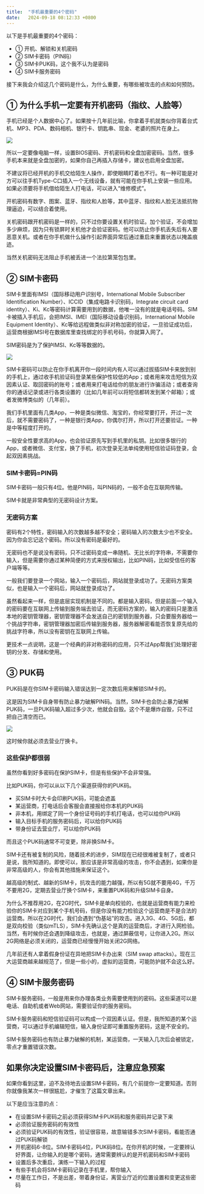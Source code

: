 ```yaml
---
title:  "手机最重要的4个密码"
date:   2024-09-18 08:12:33 +0800
---
```


以下是手机最重要的4个密码：

- ① 开机、解锁和关机密码
- ② SIM卡密码（PIN码）
- ③ SIM卡PUK码，这个我不认为是密码
- ④ SIM卡服务密码

接下来我会介绍这几个密码是什么，为什么重要，有哪些被攻击的点和如何预防。

## ① 为什么手机一定要有开机密码（指纹、人脸等）

手机已经是个人数据中心了。如果按十几年前比喻，你拿着手机就类似你背着台式机、MP3、PDA、数码相机、银行卡、钥匙串、现金、老婆的照片在身上。

![](/images/2024/mobile/tsj.png)

所以一定要像电脑一样，设置BIOS密码、开机密码和全盘加密密码。当然，很多手机本来就是全盘加密的，如果你自己再插入存储卡，建议也启用全盘加密。

不建议将已经开机的手机交给陌生人操作，即使眼睛盯着也不行。有一种可能是对方可以往手机Type-C口插入一个无线设备，就有可能在你手机上安装一些应用。如果必须要将手机借给陌生人打电话，可以进入“维修模式”。

开机密码有数字、图案、蓝牙、指纹和人脸等，其中蓝牙、指纹和人脸无法抵抗物理逼迫，可以结合着使用。

关机密码跟开机密码是一样的，只不过你要设置关机时验证。加个验证，不会增加多少麻烦，因为只有锁屏时关机他才会验证密码。他可以防止你手机丢失后有人要恶意关机。或者在你手机做什么操作引起界面异常后通过重启来重置状态以掩盖痕迹。

当然关机密码无法阻止手机被丢进一个法拉第笼包包里。

## ② SIM卡密码

SIM卡里面有IMSI（国际移动用户识别号，International Mobile Subscriber Identification Number）、ICCID（集成电路卡识别码，Integrate circuit card identity）、Ki、Kc等密码计算需要用到的数据，他唯一没有的就是电话号码。SIM卡被插入手机后，会把IMSI、IMEI（国际移动设备识别码，International Mobile Equipment Identity）、Kc等给远程做类似非对称加密的验证，一旦验证成功后，运营商根据IMSI号在数据库里查找绑定的手机号码，你就算入网了。

SIM密码是为了保护IMSI、Kc等等数据的。

![](/images/2024/mobile/sim.png)

SIM卡密码可以防止在你手机离开你一段时间内有人可以通过拔插SIM卡来放到别的手机上，通过收手机验证码登录某些保护性较低的App；或者用来攻击短信为双因素认证、取回密码的账号；或者用来打电话给你的朋友进行诈骗活动；或者查询你的通话记录或进行各类设置的（比如几年前可以将短信都转发到某个邮箱）；或者发微博类似的（几年前）。

我们手机里面有几类App，一种是类似微信、淘宝的，你经常要打开，开过一次后，就不需要密码了，一种是银行类App，你偶尔打开，所以打开还要验证。一种是中等程度打开的。

一般安全性要求高的App，也会验证原先写到手机里的私钥。比如很多银行的App，或者微信、支付宝，换了手机，初次登录无法单纯使用短信验证码登录，会起双因素挑战。

### SIM卡密码=PIN码

SIM卡密码一般只有4位。他是PIN码，叫PIN码的，一般不会在互联网传输。

SIM卡就是非常典型的无密码设计方案。

### 无密码方案

密码有2个特性，密码输入的次数越多越不安全；密码输入的次数太少也不安全。因为你会忘记这个密码。所以没有密码是最好的。

无密码也不是说没有密码，只不过密码变成一串随机、无比长的字符串，不需要你输入，但是需要你通过某种简便的方式来授权输出，比如PIN码，比如受信任的客户端等等。

一般我们要登录一个网站，输入一个密码后，网站就登录成功了。无密码方案类似，也是输入一个密码后，网站就登录成功了。

虽然看起来一样，但是底层实现机制是不同的。都是输入密码，但是前面一个输入的密码要在互联网上传输到服务端去验证，而无密码方案的，输入的密码只是激活本地的密钥管理器，密钥管理器不会发送自己的密钥到服务器，只会要服务器给一个挑战字符串，密钥管理器加密后传输到服务器，服务器解密看能否恢复原先给的挑战字符串，所以没有密钥在互联网上传输。

更技术一点说明，这是一个经典的非对称密码的应用，只不过App帮我们处理好密钥的分发、存储和使用。

## ③ PUK码

PUK码是在你SIM卡密码输入错误达到一定次数后用来解锁SIM卡的。

这是因为SIM卡自身带有防止暴力破解PIN码。当然，SIM卡也会防止暴力破解PUK码，一旦PUK码输入超过多少次，他就会自毁。这个不是爆炸自毁，只不过把自己清空而已。

![](/images/2024/mobile/mi.png)

这时候你就必须去营业厅换卡。

### 这些保护都很弱

虽然你看到好多密码在保护SIM卡，但是有些保护不会非常强。

比如PUK码，你可以从以下几个渠道获得你的PUK码。

- 买SIM卡时大卡会印刷PUK码，可能会遮盖
- 某运营商，打电话后会客服会直接报给你本机的PUK码
- 非本机，用绑定了同一个身份证号码的手机打电话，也可以给你PUK码
- 输入目标手机的服务密码后，可以给你PUK码
- 带身份证去营业厅，可以给你PUK码

而且这个PUK码通常不可变更，除非换SIM卡。

SIM卡还有被复制的风险，随着技术的进步，SIM现在已经很难被复制了，或者只是说，我所知道的。即使可以，那应该是非常高级的攻击，你不会遇到，如果你是非常高级的人，你会有其他措施来保证这个。

越高级的制式、越新的SIM卡，抗攻击的能力越强，所以有5G就不要用4G，千万不要用2G，定期去营业厅换个SIM卡，来重置PUK码和升级SIM卡自身。

为什么不推荐用2G，在2G时代，SIM卡是单向校验的，也就是运营商有能力来检验你的SIM卡对应到某个手机号码，但是你没有能力检验这个运营商是不是合法的运营商。所以在2G时代，我们会遇到“伪基站”的攻击。进入3G、4G、5G后，都是双向校验（类似mTLS），SIM卡先确认这个是真的运营商后，才进行入网检验。当然，有时候你还会遇到降级攻击，也就是，通过屏蔽信号，让你进入2G。所以2G网络是必须关闭的，运营商已经慢慢开始关闭2G网络。

几年前还有人拿着假身份证在异地把SIM卡办出来（SIM swap attacks）。现在三大运营商越来越规范了，但是一些小的，虚拟的运营商，可能防护就不会这么好。

## ④ SIM卡服务密码

SIM卡服务密码，一般是用来你办理各类业务需要使用到的密码。这些渠道可以是电话、自助机或者Web网站，需要验证你的服务密码。

SIM卡服务密码和短信验证码可以构成一个双因素认证。但是，我所知道的某个运营商，可以通过手机编辑短信，输入身份证即可重置服务密码，这是不安全的。

SIM卡服务密码也有防止暴力破解的机制，某运营商，一天输入几次后会被锁定，零点才重置错误次数。

## 如果你决定设置SIM卡密码后，注意应急预案

如果你看到这里，迫不及待地去设置SIM卡密码，有几个前提你一定要知道。否则你就像我某次一样很尴尬，才催生了这篇文章出来。

以下是应当注意的点：

- 在设置SIM卡密码之前必须获得SIM卡PUK码和服务密码并记录下来
- 必须验证服务密码的有效性
- 必须验证PUK码的有效性，验证很容易，故意输错多次SIM卡密码，看能否通过PUK码解锁
- 开机密码6-8位。SIM卡密码4位，PUK码8位。在你开机的时候，一定要辨认好界面，让你输入的是哪个密码，通常需要辨认的是开机密码和SIM卡密码
- 设置后多次重启，演练一下输入的过程
- 有些手机会将SIM卡密码记录在手机里，帮你输入
- 尽量在工作日，不是出差，带着身份证，离营业厅近的位置设置和变更这些密码
